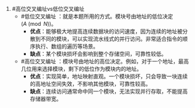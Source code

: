 1. #高位交叉编址vs低位交叉编址 
	*   #低位交叉编址  ：就是本题所用的方式。模块号由地址的低位决定 ($A \pmod N$)。
	    *   **优点**：能够极大地提高连续数据块的访问速度，因为连续的地址被分散到不同的模块，可以实现流水线式的并行访问。非常适合指令的顺序执行、数组的遍历等场景。
	    *   **缺点**：某个模块损坏会影响到整个存储空间，可靠性较低。
	*   #高位交叉编址 ：模块号由地址的高位决定。例如，对于一个地址，最高几位用来选择模块，剩下的低位作为模块内的地址。
	    *   **优点**：实现简单，地址映射直观。一个模块损坏，只会导致一块连续的高地址空间失效，不影响其他模块，可靠性较高。
	    *   **缺点**：连续访问通常命中同一个模块，无法实现并行存取，不能提高存储器带宽。